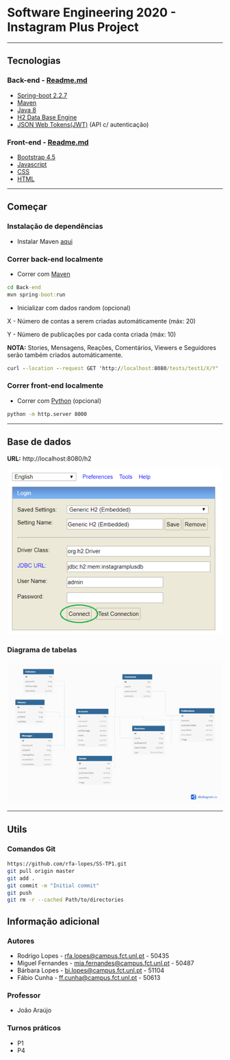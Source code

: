 # Software Engineering 2020 - Instagram Plus Project

---

## Tecnologias

### Back-end - [Readme.md](Back-end/README.md)

- [Spring-boot 2.2.7](https://start.spring.io/)
- [Maven](https://maven.apache.org/)
- [Java 8](https://www.java.com/)
- [H2 Data Base Engine](https://www.h2database.com/html/main.html)
- [JSON Web Tokens(JWT)](https://jwt.io/) (API c/ autenticação)

### Front-end - [Readme.md](Front-end/README.md)

- [Bootstrap 4.5](https://getbootstrap.com/)
- [Javascript](https://www.javascript.com/)
- [CSS]()
- [HTML]()

---

## Começar

### Instalação de dependências

* Instalar Maven [aqui](https://www.baeldung.com/install-maven-on-windows-linux-mac)

### Correr back-end localmente

* Correr com [Maven](https://maven.apache.org/)

```cmd
cd Back-end
mvn spring-boot:run
```
* Inicializar com dados random (opcional)

X - Número de contas a serem criadas automáticamente (máx: 20)

Y - Número de publicações por cada conta criada (máx: 10)

**NOTA:** Stories, Mensagens, Reações, Comentários, Viewers e Seguidores serão também criados automáticamente.
```cmd
curl --location --request GET 'http://localhost:8080/tests/test1/X/Y'
```

### Correr front-end localmente

* Correr com [Python](https://docs.python.org/3/library/http.server.html) (opcional)

```cmd
python -m http.server 8000
```

---

## Base de dados

**URL:** http://localhost:8080/h2

![Data base init](Back-end/doc/DataBase/DataBaseInit.png)

### Diagrama de tabelas

![Data base init](Back-end/doc/DataBase/DataBaseDiagram.png)

---

## Utils

### Comandos Git

```bash
https://github.com/rfa-lopes/SS-TP1.git
git pull origin master
git add .
git commit -m "Initial commit"
git push
git rm -r --cached Path/to/directories
```

## Informação adicional

### Autores

- Rodrigo Lopes - rfa.lopes@campus.fct.unl.pt - 50435
- Miguel Fernandes - mia.fernandes@campus.fct.unl.pt - 50487
- Bárbara Lopes - bi.lopes@campus.fct.unl.pt - 51104
- Fábio Cunha - ff.cunha@campus.fct.unl.pt - 50613

### Professor

- João Araújo

### Turnos práticos

- P1
- P4
